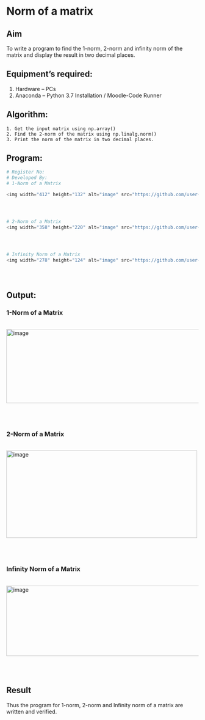 # Norm of a matrix
## Aim
To write a program to find the 1-norm, 2-norm and infinity norm of the matrix and display the result in two decimal places.
## Equipment’s required:
1.	Hardware – PCs
2.	Anaconda – Python 3.7 Installation / Moodle-Code Runner
## Algorithm:
	1. Get the input matrix using np.array()   
    2. Find the 2-norm of the matrix using np.linalg.norm()
	3. Print the norm of the matrix in two decimal places.
## Program:
```Python
# Register No:
# Developed By:
# 1-Norm of a Matrix

<img width="412" height="132" alt="image" src="https://github.com/user-attachments/assets/23d93637-a1da-4833-9864-8f433d8f489b" />




# 2-Norm of a Matrix
<img width="358" height="220" alt="image" src="https://github.com/user-attachments/assets/d18ff7e5-549f-4c0f-ac72-5ec572defd6e" />




# Infinity Norm of a Matrix
<img width="278" height="124" alt="image" src="https://github.com/user-attachments/assets/8df3d4c8-be68-485a-9d99-62161fba0249" />





```
## Output:
### 1-Norm of a Matrix
<br><img width="557" height="194" alt="image" src="https://github.com/user-attachments/assets/a4bfa880-f7dc-486e-aa13-4cb0ececc348" />

<br>
<br>

### 2-Norm of a Matrix
<br><img width="500" height="229" alt="image" src="https://github.com/user-attachments/assets/0d0fcad3-c418-49cb-917b-4e43a68e61ac" />

<br>
<br>

### Infinity Norm of a Matrix
<br><img width="544" height="184" alt="image" src="https://github.com/user-attachments/assets/6898542d-cc77-41a0-8d13-d1a7a411b5c6" />

<br>
<br>

## Result
Thus the program for 1-norm, 2-norm and Infinity norm of a matrix are written and verified.
